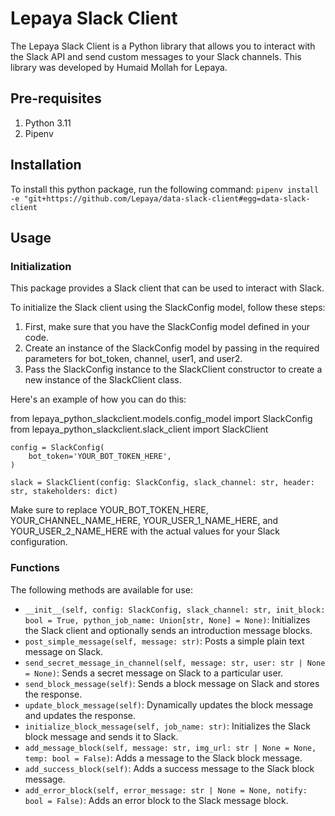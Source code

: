 # Lepaya Slack Client
The Lepaya Slack Client is a Python library that allows you to interact with the Slack API and send custom messages to your Slack channels. This library was developed by Humaid Mollah for Lepaya.

## Pre-requisites

1. Python 3.11
2. Pipenv

## Installation
To install this python package, run the following command:
``pipenv install -e "git+https://github.com/Lepaya/data-slack-client#egg=data-slack-client``

## Usage

### Initialization
This package provides a Slack client that can be used to interact with Slack. 

To initialize the Slack client using the SlackConfig model, follow these steps:

1. First, make sure that you have the SlackConfig model defined in your code.
2. Create an instance of the SlackConfig model by passing in the required parameters for bot_token, channel, user1, and user2.
3. Pass the SlackConfig instance to the SlackClient constructor to create a new instance of the SlackClient class.

Here's an example of how you can do this:

from lepaya_python_slackclient.models.config_model import SlackConfig
from lepaya_python_slackclient.slack_client import SlackClient

````
config = SlackConfig(
    bot_token='YOUR_BOT_TOKEN_HERE',
)
````

````
slack = SlackClient(config: SlackConfig, slack_channel: str, header: str, stakeholders: dict)
````

Make sure to replace YOUR_BOT_TOKEN_HERE, YOUR_CHANNEL_NAME_HERE, YOUR_USER_1_NAME_HERE, and YOUR_USER_2_NAME_HERE with the actual values for your Slack configuration.

### Functions

The following methods are available for use:
- ``__init__(self, config: SlackConfig, slack_channel: str, init_block: bool = True, python_job_name: Union[str, None] = None)``: Initializes the Slack client and optionally sends an introduction message blocks.
- ``post_simple_message(self, message: str)``: Posts a simple plain text message on Slack.
- ``send_secret_message_in_channel(self, message: str, user: str | None = None)``: Sends a secret message on Slack to a particular user.
- ``send_block_message(self)``: Sends a block message on Slack and stores the response.
- ``update_block_message(self)``: Dynamically updates the block message and updates the response.
- ``initialize_block_message(self, job_name: str)``: Initializes the Slack block message and sends it to Slack.
- ``add_message_block(self, message: str, img_url: str | None = None, temp: bool = False)``: Adds a message to the Slack block message.
- ``add_success_block(self)``: Adds a success message to the Slack block message.
- ``add_error_block(self, error_message: str | None = None, notify: bool = False)``: Adds an error block to the Slack message block.
